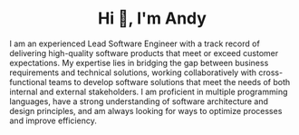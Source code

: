 <h1 align="center">Hi 👋, I'm Andy </h1>

I am an experienced Lead Software Engineer with a track record of delivering high-quality software products that meet or exceed customer expectations. My expertise lies in bridging the gap between business requirements and technical solutions, working collaboratively with cross-functional teams to develop software solutions that meet the needs of both internal and external stakeholders. I am proficient in multiple programming languages, have a strong understanding of software architecture and design principles, and am always looking for ways to optimize processes and improve efficiency.
